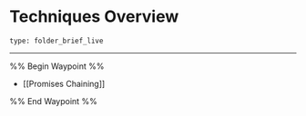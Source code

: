 # Techniques Overview
 
```ccard
type: folder_brief_live
```
 
---

%% Begin Waypoint %%
- [[Promises Chaining]]

%% End Waypoint %%